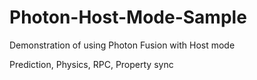 # Photon-Host-Mode-Sample
Demonstration of using Photon Fusion with Host mode

Prediction, Physics, RPC, Property sync

